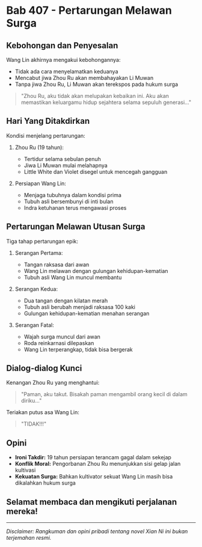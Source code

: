 # Bab 407 - Pertarungan Melawan Surga

## Kebohongan dan Penyesalan

Wang Lin akhirnya mengakui kebohongannya:
- Tidak ada cara menyelamatkan keduanya
- Mencabut jiwa Zhou Ru akan membahayakan Li Muwan
- Tanpa jiwa Zhou Ru, Li Muwan akan terekspos pada hukum surga

> "Zhou Ru, aku tidak akan melupakan kebaikan ini. Aku akan memastikan keluargamu hidup sejahtera selama sepuluh generasi..."

## Hari Yang Ditakdirkan

Kondisi menjelang pertarungan:
1. Zhou Ru (19 tahun):
   - Tertidur selama sebulan penuh
   - Jiwa Li Muwan mulai melahapnya
   - Little White dan Violet disegel untuk mencegah gangguan

2. Persiapan Wang Lin:
   - Menjaga tubuhnya dalam kondisi prima
   - Tubuh asli bersembunyi di inti bulan
   - Indra ketuhanan terus mengawasi proses

## Pertarungan Melawan Utusan Surga

Tiga tahap pertarungan epik:

1. Serangan Pertama:
   - Tangan raksasa dari awan
   - Wang Lin melawan dengan gulungan kehidupan-kematian
   - Tubuh asli Wang Lin muncul membantu

2. Serangan Kedua:
   - Dua tangan dengan kilatan merah
   - Tubuh asli berubah menjadi raksasa 100 kaki
   - Gulungan kehidupan-kematian menahan serangan

3. Serangan Fatal:
   - Wajah surga muncul dari awan
   - Roda reinkarnasi dilepaskan
   - Wang Lin terperangkap, tidak bisa bergerak

## Dialog-dialog Kunci

Kenangan Zhou Ru yang menghantui:
> "Paman, aku takut. Bisakah paman mengambil orang kecil di dalam diriku..."

Teriakan putus asa Wang Lin:
> "TIDAK!!!"

## Opini

- **Ironi Takdir:** 19 tahun persiapan terancam gagal dalam sekejap
- **Konflik Moral:** Pengorbanan Zhou Ru menunjukkan sisi gelap jalan kultivasi
- **Kekuatan Surga:** Bahkan kultivator sekuat Wang Lin masih bisa dikalahkan hukum surga

## Selamat membaca dan mengikuti perjalanan mereka!

---

_Disclaimer: Rangkuman dan opini pribadi tentang novel Xian Ni ini bukan terjemahan resmi._